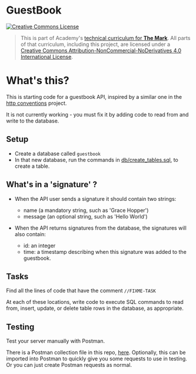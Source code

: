 # GuestBook

<a rel="license" href="http://creativecommons.org/licenses/by-nc-nd/4.0/"><img alt="Creative Commons License" style="border-width:0" src="https://i.creativecommons.org/l/by-nc-nd/4.0/88x31.png" /></a>

> This is part of Academy's [technical curriculum for **The Mark**](https://github.com/WeAreAcademy/curriculum-mark). All parts of that curriculum, including this project, are licensed under a <a rel="license" href="http://creativecommons.org/licenses/by-nc-nd/4.0/">Creative Commons Attribution-NonCommercial-NoDerivatives 4.0 International License</a>.

# What's this?

This is starting code for a guestbook API, inspired by a similar one in the [http conventions](https://github.com/WeAreAcademy/mark-nodejs-proj--http-conventions) project.

It is not currently working - you must fix it by adding code to read from and write to the database.

## Setup

- Create a database called `guestbook`
- In that new database, run the commands in [db/create_tables.sql](db/create_tables.sql), to create a table.

## What's in a 'signature' ?
- When the API user sends a signature it should contain two strings:
  - name (a mandatory string, such as 'Grace Hopper')
  - message (an optional string, such as 'Hello World')

- When the API returns signatures from the database, the signatures will also contain: 
  - id: an integer
  - time: a timestamp describing when this signature was added to the guestbook.

## Tasks

Find all the lines of code that have the comment `//FIXME-TASK`

At each of these locations, write code to execute SQL commands to read from, insert, update, or delete table rows in the database, as appropriate.


## Testing

Test your server manually with Postman.

There is a Postman collection file in this repo, [here](./postman/guestbook.postman_collection.json). Optionally, this can be imported into Postman to quickly give you some requests to use in testing.  Or you can just create Postman requests as normal.
